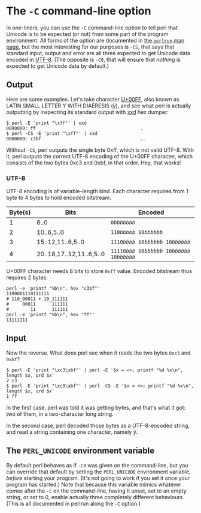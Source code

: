 # The `-C` command-line option

In one-liners, you can use the `-C` command-line option to tell perl
that Unicode is to be expected (or not) from some part of the program
environment. All forms of the option are documented in [the `perlrun` man
page](https://metacpan.org/pod/distribution/perl/pod/perlrun.pod#C-number-list),
but the most interesting for our purposes is `-CS`, that says that
standard input, output and error are all three expected to get
Unicode data encoded in [UTF-8](http://www.unicode.org/resources/utf8.html).
(The opposite is `-C0`, that will ensure that *nothing* is expected to get
Unicode data by default.)

## Output

Here are some examples. Let's take character
[U+00FF](http://www.fileformat.info/info/unicode/char/00ff/index.htm), also known as
LATIN SMALL LETTER Y WITH DIAERESIS (&#xff;), and see what perl is
actually outputting by inspecting its standard output with
[xxd](http://linux.die.net/man/1/xxd) hex dumper:

    $ perl -E 'print "\xff"' | xxd
    0000000: ff                                       .
    $ perl -CS -E 'print "\xff"' | xxd
    0000000: c3bf                                     ..

Without `-CS`, perl outputs the single byte 0xff, which is not
valid UTF-8. With it, perl outputs the correct UTF-8 encoding
of the U+00FF character, which consists of the two bytes 0xc3
and 0xbf, in that order. Hey, that works!

### UTF-8

UTF-8 encoding is of variable-length kind. Each character requires
from 1 byte to 4 bytes to hold encoded bitstream.

<table>
  <title>UTF-8 variable-length encoding</title>
  <thead>
    <th>Byte(s)</th>
    <th>Bits</th>
    <th>Encoded</th>
  </thead>
  <tbody>
    <tr>
      <td>1</td>
      <td>6..0</td>
      <td><code>0<em>bbbbbbb</em></code></td>
    </tr>
    <tr>
      <td>2</td>
      <td>10..6,5..0</td>
      <td><code>110<em>bbbbb</em> 10<em>bbbbbb</em></code></td>
    </tr>
    <tr>
      <td>3</td>
      <td>15..12,11..6,5..0</td>
      <td><code>1110<em>bbbb</em> 10<em>bbbbbb</em> 10<em>bbbbbb</em></code></td>
    </tr>
    <tr>
      <td>4</td>
      <td>20..18,17..12,11..6,5..0</td>
      <td><code>11110<em>bbb</em> 10<em>bbbbbb</em> 10<em>bbbbbb</em> 10<em>bbbbbb</em></code></td>
    </tr>
  </tbody>
</table>

U+00FF character needs 8 bits to store `0xff` value. Encoded bitstream thus requires 2 bytes:

    perl -e 'printf "%b\n", hex "c3bf"'
    1100001110111111
    # 110_00011 + 10_111111
    #     00011      111111
    #        11      111111
    perl -e 'printf "%b\n", hex "ff"'
    11111111

## Input

Now the reverse. What does perl see when it reads the two bytes
`0xc3` and `0xbf`?

    $ perl -E 'print "\xc3\xbf"' | perl -E '$x = <>; printf "%d %x\n", length $x, ord $x'
    2 c3
    $ perl -E 'print "\xc3\xbf"' | perl -CS -E '$x = <>; printf "%d %x\n", length $x, ord $x'
    1 ff

In the first case, perl was told it was getting bytes, and that's
what it got: two of them, in a two-character long string.

In the second case, perl decoded those bytes as a UTF-8-encoded
string, and read a string containing one character, namely &#xff;.

## The `PERL_UNICODE` environment variable

By default perl behaves as if `-C0` was given on the command-line, but
you can override that default by setting the `PERL_UNICODE` environment
variable, *before* starting your program. (It's not going to work if you
set it once your program has started.) Note that because this variable
mimics whatever comes after the `-C` on the command-line, having it
unset, set to an empty string, or set to 0, enable actually three
completely different behaviours. (This is all documented in perlrun along
the `-C` option.)
